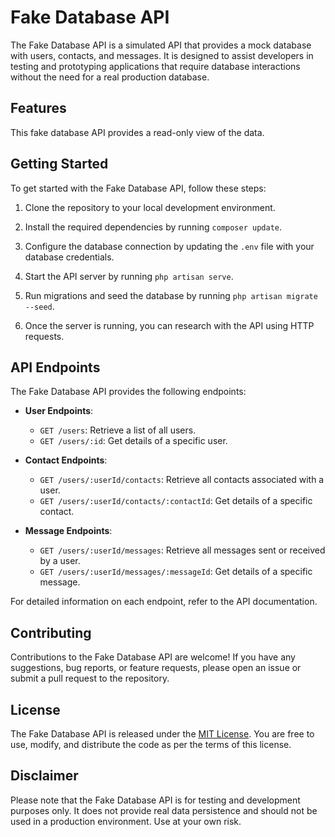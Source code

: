 # Fake Database API

The Fake Database API is a simulated API that provides a mock database with users, contacts, and messages. It is designed to assist developers in testing and prototyping applications that require database interactions without the need for a real production database.

## Features

This fake database API provides a read-only view of the data.

## Getting Started

To get started with the Fake Database API, follow these steps:

1. Clone the repository to your local development environment.

2. Install the required dependencies by running `composer update`.

3. Configure the database connection by updating the `.env` file with your database credentials.

4. Start the API server by running `php artisan serve`.

5. Run migrations and seed the database by running `php artisan migrate --seed`.

6. Once the server is running, you can research with the API using HTTP requests.

## API Endpoints

The Fake Database API provides the following endpoints:

- **User Endpoints**:
    - `GET /users`: Retrieve a list of all users.
    - `GET /users/:id`: Get details of a specific user.

- **Contact Endpoints**:
    - `GET /users/:userId/contacts`: Retrieve all contacts associated with a user.
    - `GET /users/:userId/contacts/:contactId`: Get details of a specific contact.

- **Message Endpoints**:
    - `GET /users/:userId/messages`: Retrieve all messages sent or received by a user.
    - `GET /users/:userId/messages/:messageId`: Get details of a specific message.

For detailed information on each endpoint, refer to the API documentation.

## Contributing

Contributions to the Fake Database API are welcome! If you have any suggestions, bug reports, or feature requests, please open an issue or submit a pull request to the repository.

## License

The Fake Database API is released under the [MIT License](https://opensource.org/licenses/MIT). You are free to use, modify, and distribute the code as per the terms of this license.

## Disclaimer

Please note that the Fake Database API is for testing and development purposes only. It does not provide real data persistence and should not be used in a production environment. Use at your own risk.
